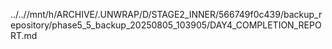 ../..//mnt/h/ARCHIVE/.UNWRAP/D/STAGE2_INNER/566749f0c439/backup_repository/phase5_5_backup_20250805_103905/DAY4_COMPLETION_REPORT.md